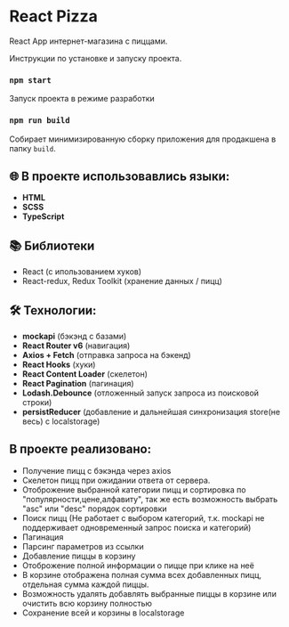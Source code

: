 # React Pizza

React App интернет-магазина с пиццами. 

Инструкции по установке и запуску проекта.

### `npm start`

Запуск проекта в режиме разработки

### `npm run build`

Собирает минимизированную сборку приложения для продакшена в папку `build`.

## 🌐 В проекте использовавлись языки:
- **HTML**
- **SCSS**
- **TypeScript**

## 📚 Библиотеки
- React (c ипользованием хуков)
- React-redux, Redux Toolkit (хранение данных / пицц)

## 🛠 Технологии:
- **mockapi** (бэкэнд с базами)
- **React Router v6** (навигация)
- **Axios + Fetch** (отправка запроса на бэкенд)
- **React Hooks** (хуки)
- **React Content Loader** (скелетон)
- **React Pagination** (пагинация)
- **Lodash.Debounce** (отложенный запуск запроса из поисковой строки)
- **persistReducer** (добавление и дальнейшая синхронизация store(не весь) с localstorage)

## В проекте реализовано:
- Получение пицц с бэкэнда через axios
- Скелетон пицц при ожидании ответа от сервера.
- Отоброжение выбранной категории пицц и сортировка по "популярности,цене,алфавиту", так же есть возможность выбрать "asc" или "desc" порядок сортировки
- Поиск пицц (Не работает с выбором категорий, т.к. mockapi не поддерживает одновременный запрос поиска и категорий)
- Пагинация
- Парсинг параметров из ссылки
- Добавление пиццы в корзину
- Отоброжение полной информации о пицце при клике на неё
- В корзине отображена полная сумма всех добавленных пицц, отдельная сумма каждой пиццы.
- Возможность удалять добавлять выбранные пиццы в корзине или очистить всю корзину полностью
- Сохранение всей и корзины в localstorage


